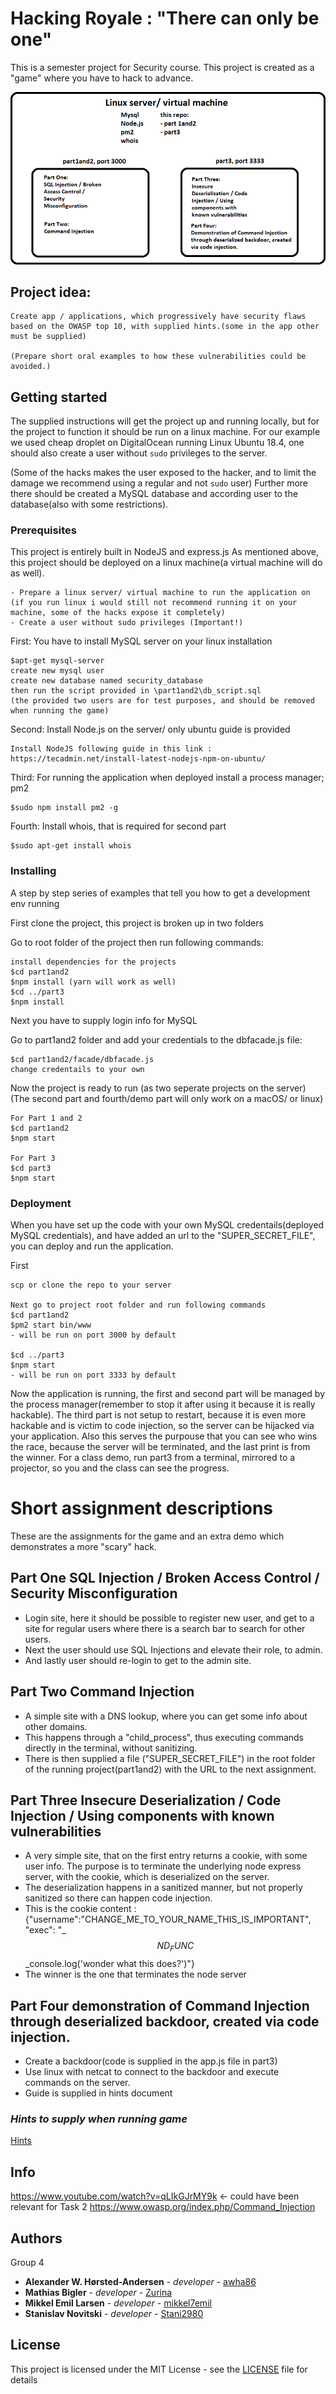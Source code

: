 # Hacking Royale : "There can only be one"
This is a semester project for Security course. This project is created as a "game" where you have to hack to advance.

![overview image](overview.png)

## Project idea:
    
    Create app / applications, which progressively have security flaws based on the OWASP top 10, with supplied hints.(some in the app other must be supplied)

    (Prepare short oral examples to how these vulnerabilities could be avoided.)

##  Getting started
The supplied instructions will get the project up and running locally, but for the project to function it should be run on a linux machine.
For our example we used cheap droplet on DigitalOcean running Linux Ubuntu 18.4, one should also create a user without `sudo` privileges to the server.

(Some of the hacks makes the user exposed to the hacker, and to limit the damage we recommend using a regular and not `sudo` user)
Further more there should be created a MySQL database and according user to the database(also with some restrictions).

### Prerequisites

This project is entirely built in NodeJS and express.js
As mentioned above, this project should be deployed on a linux machine(a virtual machine will do as well).

```
- Prepare a linux server/ virtual machine to run the application on (if you run linux i would still not recommend running it on your machine, some of the hacks expose it completely)
- Create a user without sudo privileges (Important!)
```

First: You have to install MySQL server on your linux installation
``` 
$apt-get mysql-server
create new mysql user
create new database named security_database
then run the script provided in \part1and2\db_script.sql
(the provided two users are for test purposes, and should be removed when running the game)
```

Second: Install Node.js on the server/ only ubuntu guide is provided

```
Install NodeJS following guide in this link : 
https://tecadmin.net/install-latest-nodejs-npm-on-ubuntu/
```

Third: For running the application when deployed install a process manager; pm2

```
$sudo npm install pm2 -g
```

Fourth: Install whois, that is required for second part
```
$sudo apt-get install whois
```

### Installing

A step by step series of examples that tell you how to get a development env running

First clone the project, this project is broken up in two folders

Go to root folder of the project then run following commands:
```
install dependencies for the projects
$cd part1and2
$npm install (yarn will work as well)
$cd ../part3
$npm install
```

Next you have to supply login info for MySQL

Go to part1and2 folder and add your credentials to the dbfacade.js file:
```
$cd part1and2/facade/dbfacade.js
change credentails to your own
```

Now the project is ready to run (as two seperate projects on the server)
(The second part and fourth/demo part will only work on a macOS/ or linux)
```
For Part 1 and 2
$cd part1and2
$npm start

For Part 3
$cd part3
$npm start
```
### Deployment
When you have set up the code with your own MySQL credentails(deployed MySQL credentials), and have added an url to the "SUPER_SECRET_FILE", you can deploy and run the application.

First
```
scp or clone the repo to your server

Next go to project root folder and run following commands
$cd part1and2
$pm2 start bin/www
- will be run on port 3000 by default

$cd ../part3
$npm start
- will be run on port 3333 by default
```
Now the application is running, the first and second part will be managed by the process manager(remember to stop it after using it because it is really hackable).
The third part is not setup to restart, because it is even more hackable and is victim to code injection, so the server can be hijacked via your application. Also this serves the purpouse that you can see who wins the race, because the server will be terminated, and the last print is from the winner. For a class demo, run part3 from a terminal, mirrored to a projector, so you and the class can see the progress.


# Short assignment descriptions
These are the assignments for the game and an extra demo which demonstrates a more "scary" hack.

## Part One SQL Injection / Broken Access Control / Security Misconfiguration
- Login site, here it should be possible to register new user, and get to a site for regular users where there is a search bar to search for other users.
- Next the user should use SQL Injections and elevate their role, to admin.
- And lastly user should re-login to get to the admin site.

## Part Two Command Injection
- A simple site with a DNS lookup, where you can get some info about other domains.
- This happens through a "child_process", thus executing commands directly in the terminal, without sanitizing.
- There is then supplied a file ("SUPER_SECRET_FILE") in the root folder of the running project(part1and2) with the URL to the next assignment. 

## Part Three Insecure Deserialization / Code Injection / Using components with known vulnerabilities
- A very simple site, that on the first entry returns a cookie, with some user info. The purpose is to terminate the underlying node express server, with the cookie, which is deserialized on the server.
- The deserialization happens in a sanitized manner, but not properly sanitized so there can happen code injection.
- This is the cookie content : {"username":"CHANGE_ME_TO_YOUR_NAME_THIS_IS_IMPORTANT", "exec": "_$$ND_FUNC$$_console.log('wonder what this does?')"}
- The winner is the one that terminates the node server

## Part Four demonstration of Command Injection through deserialized backdoor, created via code injection.
- Create a backdoor(code is supplied in the app.js file in part3)
- Use linux with netcat to connect to the backdoor and execute commands on the server.
- Guide is supplied in hints document

### *Hints to supply when running game*
[Hints](hints.md)

## Info
https://www.youtube.com/watch?v=qLIkGJrMY9k <- could have been relevant for Task 2
https://www.owasp.org/index.php/Command_Injection

## Authors
Group 4

* **Alexander W. Hørsted-Andersen** - *developer* - [awha86](https://github.com/awha86)
* **Mathias Bigler** - *developer* - [Zurina](https://github.com/Zurina)
* **Mikkel Emil Larsen** - *developer* - [mikkel7emil](https://github.com/mikkel7emil)
* **Stanislav Novitski** - *developer* - [Stani2980](https://github.com/Stani2980)

## License

This project is licensed under the MIT License - see the [LICENSE](LICENSE) file for details
